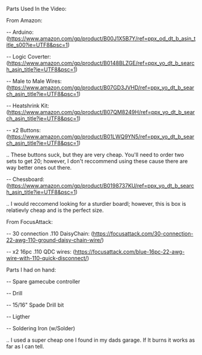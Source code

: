 Parts Used In the Video:

From Amazon:

-- Arduino: (https://www.amazon.com/gp/product/B00J1X5B7Y/ref=ppx_od_dt_b_asin_title_s00?ie=UTF8&psc=1)

-- Logic Coverter: (https://www.amazon.com/gp/product/B0148BLZGE/ref=ppx_yo_dt_b_search_asin_title?ie=UTF8&psc=1)

-- Male to Male Wires: (https://www.amazon.com/gp/product/B07GD3JVHD/ref=ppx_yo_dt_b_search_asin_title?ie=UTF8&psc=1)

-- Heatshrink Kit: (https://www.amazon.com/gp/product/B07QM8249H/ref=ppx_yo_dt_b_search_asin_title?ie=UTF8&psc=1)

-- x2 Buttons: (https://www.amazon.com/gp/product/B01LWQ9YN5/ref=ppx_yo_dt_b_search_asin_title?ie=UTF8&psc=1)

.. These buttons suck, but they are very cheap. You'll need to order two sets to get 20; however, I don't reccommend using these cause there are way better ones out there.

-- Chessboard: (https://www.amazon.com/gp/product/B0198737KU/ref=ppx_yo_dt_b_search_asin_title?ie=UTF8&psc=1)

.. I would reccomend looking for a sturdier boardl; however, this is box is relatievly cheap and is the perfect size.

From FocusAttack:

-- 30 connection .110 DaisyChain: (https://focusattack.com/30-connection-22-awg-110-ground-daisy-chain-wire/)
  
-- x2 16pc .110 QDC wires: (https://focusattack.com/blue-16pc-22-awg-wire-with-110-quick-disconnect/)
  

Parts I had on hand:
  
-- Spare gamecube controller
  
-- Drill
  
-- 15/16" Spade Drill bit
  
-- Ligther
  
-- Soldering Iron (w/Solder)

.. I used a super cheap one I found in my dads garage. If It burns it works as far as I can tell.
  
  
  

